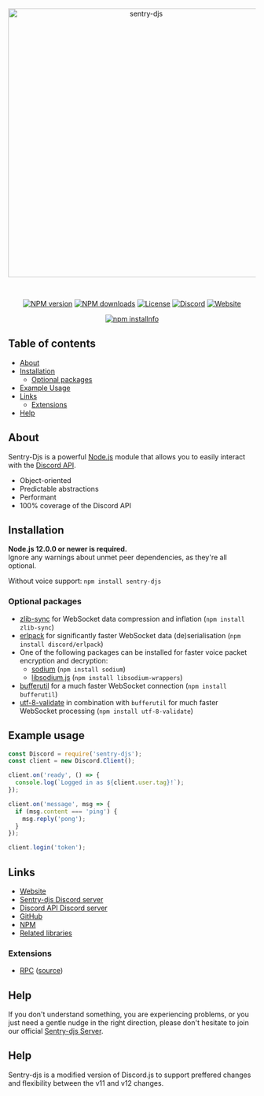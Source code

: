 <div align="center">
  <br />
  <p>
    <a href="https://sentrybot.xyz"><img src="https://sentrybot.xyz/assets/main.png" width="546" alt="sentry-djs" /></a>
  </p>
  <br />
  <p>
    <a href="https://www.npmjs.com/package/sentry-djs"><img src="https://img.shields.io/npm/v/sentry-djs" alt="NPM version" /></a>
    <a href="https://www.npmjs.com/package/sentry-djs"><img src="https://img.shields.io/npm/dt/sentry-djs" alt="NPM downloads" /></a>
    <a href="https://github.com/TheCuteFoxxy/sentry-djs/blob/master/LICENSE"><img src="https://img.shields.io/npm/l/sentry-djs" alt="License" /></a>
    <a href="https://discord.gg/ArQ2puK"><img src="https://img.shields.io/discord/763079551470665758?label=Discord" alt="Discord" /></a>
    <a href="https://sentrybot.xyz"><img src="https://img.shields.io/website?down_color=Red&down_message=Offline&up_color=Green&up_message=Online&url=https%3A%2F%2Fsentrybot.xyz" alt="Website" /></a>
  </p>
  <p>
    <a href="https://nodei.co/npm/discord.js/"><img src="https://nodei.co/npm/discord.js.png?downloads=true&stars=true" alt="npm installnfo" /></a>
  </p>
</div>

## Table of contents

- [About](#about)
- [Installation](#installation)
  - [Optional packages](#optional-packages)
- [Example Usage](#example-usage)
- [Links](#links)
  - [Extensions](#extensions)
- [Help](#help)

## About

Sentry-Djs is a powerful [Node.js](https://nodejs.org) module that allows you to easily interact with the
[Discord API](https://discord.com/developers/docs/intro).

- Object-oriented
- Predictable abstractions
- Performant
- 100% coverage of the Discord API

## Installation

**Node.js 12.0.0 or newer is required.**  
Ignore any warnings about unmet peer dependencies, as they're all optional.

Without voice support: `npm install sentry-djs`  



### Optional packages

- [zlib-sync](https://www.npmjs.com/package/zlib-sync) for WebSocket data compression and inflation (`npm install zlib-sync`)
- [erlpack](https://github.com/discord/erlpack) for significantly faster WebSocket data (de)serialisation (`npm install discord/erlpack`)
- One of the following packages can be installed for faster voice packet encryption and decryption:
  - [sodium](https://www.npmjs.com/package/sodium) (`npm install sodium`)
  - [libsodium.js](https://www.npmjs.com/package/libsodium-wrappers) (`npm install libsodium-wrappers`)
- [bufferutil](https://www.npmjs.com/package/bufferutil) for a much faster WebSocket connection (`npm install bufferutil`)
- [utf-8-validate](https://www.npmjs.com/package/utf-8-validate) in combination with `bufferutil` for much faster WebSocket processing (`npm install utf-8-validate`)

## Example usage

```js
const Discord = require('sentry-djs');
const client = new Discord.Client();

client.on('ready', () => {
  console.log(`Logged in as ${client.user.tag}!`);
});

client.on('message', msg => {
  if (msg.content === 'ping') {
    msg.reply('pong');
  }
});

client.login('token');
```

## Links

- [Website](https://sentrybot.xyz/)
- [Sentry-djs Discord server](https://discord.gg/ArQ2puK)
- [Discord API Discord server](https://discord.gg/discord-api)
- [GitHub](https://github.com/TheCuteFoxxy/sentry-djs)
- [NPM](https://www.npmjs.com/thecutefoxxy/sentry-djs)
- [Related libraries](https://discordapi.com/unofficial/libs.html)

### Extensions

- [RPC](https://www.npmjs.com/package/discord-rpc) ([source](https://github.com/discordjs/RPC))


## Help

If you don't understand something, you are experiencing problems, or you just need a gentle
nudge in the right direction, please don't hesitate to join our official [Sentry-djs Server](https://discord.gg/ArQ2puK).

## Help

Sentry-djs is a modified version of Discord.js to support preffered changes and flexibility between the v11 and v12 changes.
